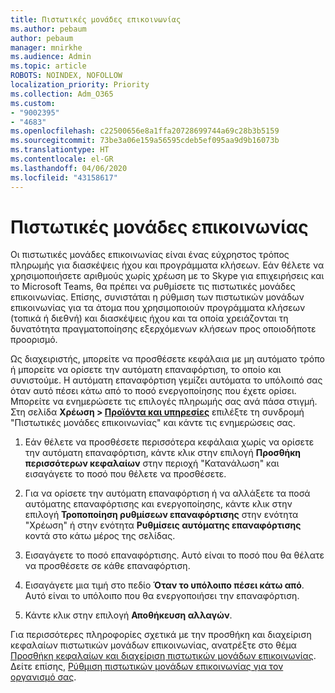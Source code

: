 ```yaml
---
title: Πιστωτικές μονάδες επικοινωνίας
ms.author: pebaum
author: pebaum
manager: mnirkhe
ms.audience: Admin
ms.topic: article
ROBOTS: NOINDEX, NOFOLLOW
localization_priority: Priority
ms.collection: Adm_O365
ms.custom:
- "9002395"
- "4683"
ms.openlocfilehash: c22500656e8a1ffa20728699744a69c28b3b5159
ms.sourcegitcommit: 73be3a06e159a56595cdeb5ef095aa9d9b16073b
ms.translationtype: HT
ms.contentlocale: el-GR
ms.lasthandoff: 04/06/2020
ms.locfileid: "43158617"
---
```

# <a name="communication-credits"></a>Πιστωτικές μονάδες επικοινωνίας

Οι πιστωτικές μονάδες επικοινωνίας είναι ένας εύχρηστος τρόπος πληρωμής για διασκέψεις ήχου και προγράμματα κλήσεων.  Εάν θέλετε να χρησιμοποιήσετε αριθμούς χωρίς χρέωση με το Skype για επιχειρήσεις και το Microsoft Teams, θα πρέπει να ρυθμίσετε τις πιστωτικές μονάδες επικοινωνίας.  Επίσης, συνιστάται η ρύθμιση των πιστωτικών μονάδων επικοινωνίας για τα άτομα που χρησιμοποιούν προγράμματα κλήσεων (τοπικά ή διεθνή) και διασκέψεις ήχου και τα οποία χρειάζονται τη δυνατότητα πραγματοποίησης εξερχόμενων κλήσεων προς οποιοδήποτε προορισμό.

Ως διαχειριστής, μπορείτε να προσθέσετε κεφάλαια με μη αυτόματο τρόπο ή μπορείτε να ορίσετε την αυτόματη επαναφόρτιση, το οποίο και συνιστούμε.  Η αυτόματη επαναφόρτιση γεμίζει αυτόματα το υπόλοιπό σας όταν αυτό πέσει κάτω από το ποσό ενεργοποίησης που έχετε ορίσει.  Μπορείτε να ενημερώσετε τις επιλογές πληρωμής σας ανά πάσα στιγμή. Στη σελίδα **Χρέωση > [Προϊόντα και υπηρεσίες](https://go.microsoft.com/fwlink/p/?linkid=842054)** επιλέξτε τη συνδρομή "Πιστωτικές μονάδες επικοινωνίας" και κάντε τις ενημερώσεις σας.

1. Εάν θέλετε να προσθέσετε περισσότερα κεφάλαια χωρίς να ορίσετε την αυτόματη επαναφόρτιση, κάντε κλικ στην επιλογή **Προσθήκη περισσότερων κεφαλαίων** στην περιοχή "Κατανάλωση" και εισαγάγετε το ποσό που θέλετε να προσθέσετε.

2. Για να ορίσετε την αυτόματη επαναφόρτιση ή να αλλάξετε τα ποσά αυτόματης επαναφόρτισης και ενεργοποίησης, κάντε κλικ στην επιλογή **Τροποποίηση ρυθμίσεων επαναφόρτισης** στην ενότητα "Χρέωση" ή στην ενότητα **Ρυθμίσεις αυτόματης επαναφόρτισης** κοντά στο κάτω μέρος της σελίδας.  

3. Εισαγάγετε το ποσό επαναφόρτισης.  Αυτό είναι το ποσό που θα θέλατε να προσθέσετε σε κάθε επαναφόρτιση.  

4. Εισαγάγετε μια τιμή στο πεδίο **Όταν το υπόλοιπο πέσει κάτω από**.  Αυτό είναι το υπόλοιπο που θα ενεργοποιήσει την επαναφόρτιση.

5. Κάντε κλικ στην επιλογή **Αποθήκευση αλλαγών**.

Για περισσότερες πληροφορίες σχετικά με την προσθήκη και διαχείριση κεφαλαίων πιστωτικών μονάδων επικοινωνίας, ανατρέξτε στο θέμα [Προσθήκη κεφαλαίων και διαχείριση πιστωτικών μονάδων επικοινωνίας](https://docs.microsoft.com/microsoftteams/add-funds-and-manage-communications-credits). Δείτε επίσης, [Ρύθμιση πιστωτικών μονάδων επικοινωνίας για τον οργανισμό σας](https://docs.microsoft.com/microsoftteams/set-up-communications-credits-for-your-organization).
